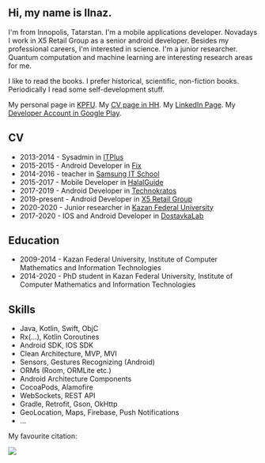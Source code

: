 ## Hi, my name is Ilnaz.

I'm from Innopolis, Tatarstan. I'm a mobile applications developer. Novadays I work in X5 Retail Group as a senior android developer.
Besides my professional careers, I'm interested in science. I'm a junior researcher. Quantum computation and machine learning are interesting research areas for me. 

I like to read the books. I prefer historical, scientific, non-fiction books. Periodically I read some self-development stuff.

My personal page in [KPFU](https://kpfu.ru/ilnaz.mannapov). 
My [CV page in HH](https://kazan.hh.ru/resume/75fac962ff01de33590039ed1f797579787850). 
My [LinkedIn Page](https://www.linkedin.com/in/ilnaz-mannapov-78a4ba191/).
My [Developer Account in Google Play](https://play.google.com/store/apps/developer?id=MslmTatSoft).

## CV
- 2013-2014 - Sysadmin in [ITPlus](http://itplus.ru/)
- 2015-2015 - Android Developer in [Fix](https://fix.ru/)
- 2014-2016 - teacher in [Samsung IT School](https://myitschool.ru/)
- 2015-2017 - Mobile Developer in [HalalGuide](https://halalguide.me/kazan)
- 2017-2019 - Android Developer in [Technokratos](https://technokratos.com/)
- 2019-present - Android Developer in [X5 Retail Group](https://www.x5.ru/ru)
- 2020-2020 - Junior researcher in [Kazan Federal University](https://kpfu.ru)
- 2017-2020 - IOS and Android Developer in [DostavkaLab](https://dostavkalab.ru/)

## Education
- 2009-2014 - Kazan Federal University, Institute of Computer Mathematics and Information Technologies
- 2014-2020 - PhD student in Kazan Federal University, Institute of Computer Mathematics and Information Technologies

## Skills
- Java, Kotlin, Swift, ObjC
- Rx(...), Kotlin Coroutines
- Android SDK, IOS SDK
- Clean Architecture, MVP, MVI
- Sensors, Gestures Recognizing (Android)
- ORMs (Room, ORMLite etc.)
- Android Architecture Components
- CocoaPods, Alamofire
- WebSockets, REST API
- Gradle, Retrofit, Gson, OkHttp
- GeoLocation, Maps, Firebase, Push Notifications
- ...

My favourite citation:

![](https://quran-online.ru/ayats-png/2_268.png)

